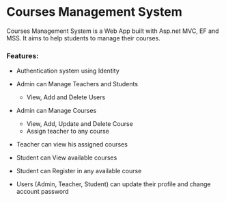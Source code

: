 # Courses Management System 

Courses Management System is a Web App built with Asp.net MVC, EF and MSS.
It aims to help students to manage their courses.

### Features:
- Authentication system using Identity

- Admin can Manage Teachers and Students
  - View, Add and Delete Users
- Admin can Manage Courses
  - View, Add, Update and Delete Course
  - Assign teacher to any course

- Teacher can view his assigned courses
- Student can View available courses
- Student can Register in any available course

- Users (Admin, Teacher, Student) can update their profile and change account password
